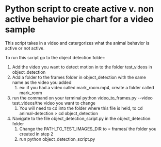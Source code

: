 # Python script to create active v. non active behavior pie chart for a video sample
This script takes in a video and catergorizes what the animal behavior is active or not active.

To run this script go to the object detection folder: 
1. Add the video you want to detect motion in to the folder test_videos in object_detection
2. Add a folder to the frames folder in object_detection with the same name as the video you added
    1. ex: if you had a video called mark_room.mp4, create a folder called mark_room
3. run the command on your terminal  python video_to_frames.py --video test_videos/the video you want to change
    1. You will need to cd into the folder where this file is held, to cd animal-detection > cd object_detection
4. Navigate to the file object_detection_script.py in the object_detection folder
    1. Change the PATH_TO_TEST_IMAGES_DIR to = frames/ the folder you created in step 2
    2. run python object_detection_script.py
